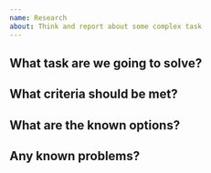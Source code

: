 ```yaml
---
name: Research
about: Think and report about some complex task
---
```


## What task are we going to solve?


## What criteria should be met?


## What are the known options?


## Any known problems?
